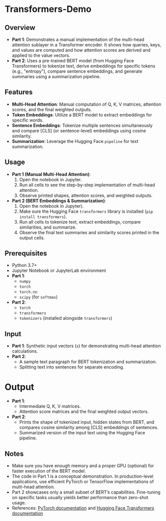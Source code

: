# Transformers-Demo

## Overview
  - **Part 1**: Demonstrates a manual implementation of the multi-head attention sublayer in a Transformer encoder. It shows how queries, keys, and values are computed and how attention scores are derived and applied to the value vectors.
  - **Part 2**: Uses a pre-trained BERT model (from Hugging Face Transformers) to tokenize text, derive embeddings for specific tokens (e.g., "entropy"), compare sentence embeddings, and generate summaries using a summarization pipeline.

## Features
  - **Multi-Head Attention**: Manual computation of Q, K, V matrices, attention scores, and the final weighted outputs.
  - **Token Embeddings**: Utilize a BERT model to extract embeddings for specific words.
  - **Sentence Embeddings**: Tokenize multiple sentences simultaneously and compare [CLS] (or sentence-level) embeddings using cosine similarity.
  - **Summarization**: Leverage the Hugging Face `pipeline` for text summarization.

## Usage 
  - **Part 1 (Manual Multi-Head Attention)**:
      1. Open the notebook in Jupyter.
      2. Run all cells to see the step-by-step implementation of multi-head attention.
      3. Observe printed shapes, attention scores, and weighted outputs.  
  - **Part 2 (BERT Embeddings & Summarization)**:
      1. Open the notebook in Jupyter).
      2. Make sure the Hugging Face `transformers` library is installed (`pip install transformers`).
      3. Run all cells to tokenize text, extract embeddings, compare similarities, and summarize.
      4. Observe the final text summaries and similarity scores printed in the output cells.

## Prerequisites
  - Python 3.7+
  - Jupyter Notebook or JupyterLab environment  
  - **Part 1**:
      - `numpy`
      - `torch`
      - `torch.nn`
      - `scipy` (for `softmax`)
  - **Part 2**:
      - `torch`
      - `transformers`
      - `tokenizers` (installed alongside `transformers`)

## Input
  - **Part 1**: Synthetic input vectors (`x`) for demonstrating multi-head attention calculations.  
  - **Part 2**:
      - A sample text paragraph for BERT tokenization and summarization.
      - Splitting text into sentences for separate encoding.  

# Output
  - **Part 1**:
      - Intermediate Q, K, V matrices.
      - Attention score matrices and the final weighted output vectors.
  - **Part 2**:
      - Prints the shape of tokenized input, hidden states from BERT, and compares cosine similarity among [CLS] embeddings of sentences.
      - Summarized version of the input text using the Hugging Face pipeline.  

## Notes
  - Make sure you have enough memory and a proper GPU (optional) for faster execution of the BERT model.
  - The code in Part 1 is a conceptual demonstration. In production-level applications, use efficient PyTorch or TensorFlow implementations of multi-head attention.
  - Part 2 showcases only a small subset of BERT’s capabilities. Fine-tuning on specific tasks usually yields better performance than zero-shot usage.
  - References: [PyTorch documentation](https://pytorch.org/) and [Hugging Face Transformers documentation](https://github.com/huggingface/transformers)
